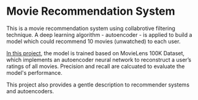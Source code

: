 # Movie Recommendation System
This is a movie recommendation system using collabrotive filtering technique. A deep learning algorithm - autoencoder - is applied to build a model which could recommend 10 movies (unwatched) to each user.

[In this project](https://github.com/yan-055/Movie-recommendation-system/blob/main/movie%20recommender.ipynb), the model is trained based on MovieLens 100K Dataset, which implements an autoencoder neural network to reconstruct a user’s ratings of all movies. Precision and recall are calcuated to evaluate the model's performance.

This project also provides a gentle description to recommender systems and autoencoders. 


